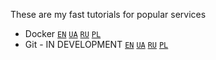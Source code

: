 These are my fast tutorials for popular services
- Docker 
<code><a href="https://github.com/AlexShopiak/tutorials/Docker/Docker_EN.md">EN</a></code>
<code><a href="https://github.com/AlexShopiak/tutorials/Docker/Docker_UA.md">UA</a></code>
<code><a href="https://github.com/AlexShopiak/tutorials/Docker/Docker_RU.md">RU</a></code>
<code><a href="https://github.com/AlexShopiak/tutorials/Docker/Docker_PL.md">PL</a></code>
- Git - IN DEVELOPMENT
<code><a href="https://github.com/AlexShopiak/tutorials/Git/Git_EN.md">EN</a></code>
<code><a href="https://github.com/AlexShopiak/tutorials/Git/Git_UA.md">UA</a></code>
<code><a href="https://github.com/AlexShopiak/tutorials/Git/Git_RU.md">RU</a></code>
<code><a href="https://github.com/AlexShopiak/tutorials/Git/Git_PL.md">PL</a></code>
